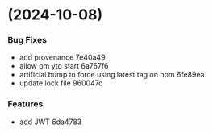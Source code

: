 #  (2024-10-08)


### Bug Fixes

* add provenance 7e40a49
* allow pm yto start 6a757f6
* artificial bump to force using latest tag on npm 6fe89ea
* update lock file 960047c


### Features

* add JWT 6da4783



